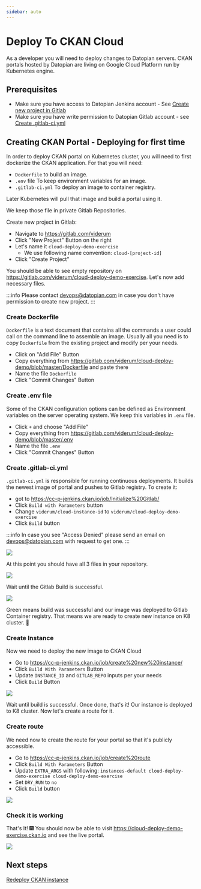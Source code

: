 ```yaml
---
sidebar: auto
---
```


# Deploy To CKAN Cloud

As a developer you will need to deploy changes to Datopian servers. CKAN portals hosted by Datopian are living on Google Cloud Platform run by Kubernetes engine.

## Prerequisites

- Make sure you have access to Datopian Jenkins account - See [Create new project in Gitlab](#Creating-CKAN-porotal---Deploying-for-first-time)
- Make sure you have write permission to Datopian Gitlab account - see [Create .gitlab-ci.yml](#Create-gitlab-ciyml)

## Creating CKAN Portal - Deploying for first time

In order to deploy CKAN portal on Kubernetes cluster, you will need to first dockerize the CKAN application. For that you will need:

- `Dockerfile` to build an image.
- `.env` file To keep environment variables for an image.
- `.gitlab-ci.yml` To deploy an image to container registry.

Later Kubernetes will pull that image and build a portal using it.

We keep those file in private Gitlab Repositories.

Create new project in Gitlab:

- Navigate to https://gitlab.com/viderum
- Click "New Project" Button on the right
- Let's name it `cloud-deploy-demo-exercise`
  - We use following name convention: `cloud-[project-id]`
- Click "Create Project"

You should be able to see empty repository on https://gitlab.com/viderum/cloud-deploy-demo-exercise. Let's now add necessary files.

:::info
Please contact devops@datopian.com in case you don't have permission to create new project.
:::

### Create Dockerfile

`Dockerfile` is a text document that contains all the commands a user could call on the command line to assemble an image. Usually all you need is to copy `Dockerfile` from the existing project and modify per your needs.

- Click on "Add File" Button
- Copy everything from https://gitlab.com/viderum/cloud-deploy-demo/blob/master/Dockerfile and paste there
- Name the file `Dockerfile`
- Click "Commit Changes" Button

### Create .env file

Some of the CKAN configuration options can be defined as Environment variables on the server operating system. We keep this variables in `.env` file.

- Click `+` and choose "Add File"
- Copy everything from https://gitlab.com/viderum/cloud-deploy-demo/blob/master/.env
- Name the file `.env`
- Click "Commit Changes" Button

### Create .gitlab-ci.yml

`.gitlab-ci.yml` is responsible for running continuous deployments. It builds the newest image of portal and pushes to Gitlab registry. To create it:

- got to https://cc-p-jenkins.ckan.io/job/Initialize%20Gitlab/
- Click `Build with Parameters` button
- Change `viderum/cloud-instance-id` to `viderum/cloud-deploy-demo-exercise`
- Click `Build` button

:::info
In case you see "Access Denied" please send an email on devops@datopian.com with request to get one.
:::

![](https://i.imgur.com/9xGKXOd.png)

At this point you should have all 3 files in your repository.

![](https://i.imgur.com/15leOnP.png)

Wait until the Gitlab Build is successful.

![](https://i.imgur.com/cVopL51.png)

Green means build was successful and our image was deployed to Gitlab Container registry. That means we are ready to create new instance on K8 cluster. :rocket:

### Create Instance

Now we need to deploy the new image to CKAN Cloud

- Go to https://cc-p-jenkins.ckan.io/job/create%20new%20instance/
- Click `Build With Parameters` Button
- Update `INSTANCE_ID` and `GITLAB_REPO` inputs per your needs
- Click `Build` Button

![](https://i.imgur.com/0Dwzvct.png)

Wait until build is successful. Once done, that's it! Our instance is deployed to K8 cluster. Now let's create a route for it.

### Create route

We need now to create the route for your portal so that it's publicly accessible.

- Go to https://cc-p-jenkins.ckan.io/job/create%20route
- Click `Build With Parameters` Button
- Update `EXTRA_ARGS` with following: `instances-default cloud-deploy-demo-exercise cloud-deploy-demo-exercise`
- Set `DRY_RUN` to `no`
- Click `Build` button

![](https://i.imgur.com/lZWoB4Q.png)

### Check it is working

That's It! :fireworks: You should now be able to visit https://cloud-deploy-demo-exercise.ckan.io and see the live portal.

![](https://i.imgur.com/qk8j15Z.png)

## Next steps

[Redeploy CKAN instance](/deploy/redeploy)
